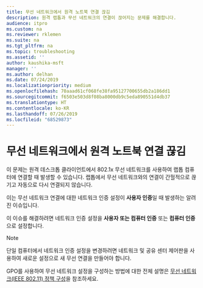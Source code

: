 ```yaml
---
title: 무선 네트워크에서 원격 노트북 연결 끊김
description: 원격 랩톱과 무선 네트워크의 연결이 끊어지는 문제를 해결합니다.
audience: itpro
ms.custom: na
ms.reviewer: rklemen
ms.suite: na
ms.tgt_pltfrm: na
ms.topic: troubleshooting
ms.assetid: ''
author: kaushika-msft
manager: ''
ms.author: delhan
ms.date: 07/24/2019
ms.localizationpriority: medium
ms.openlocfilehash: 70aaad61cf068fe38fa95127700655db2a186dd1
ms.sourcegitcommit: f6503e503d8f08ba8000db9c5eda890551d4db37
ms.translationtype: HT
ms.contentlocale: ko-KR
ms.lasthandoff: 07/26/2019
ms.locfileid: "68529873"
---
```

# <a name="remote-laptop-disconnects-from-wireless-network"></a>무선 네트워크에서 원격 노트북 연결 끊김

이 문제는 원격 데스크톱 클라이언트에서 802.1x 무선 네트워크를 사용하여 랩톱 컴퓨터에 연결할 때 발생할 수 있습니다. 랩톱에서 무선 네트워크와의 연결이 간헐적으로 끊기고 자동으로 다시 연결되지 않습니다.

이는 무선 네트워크 연결에 대한 네트워크 인증 설정이 **사용자 인증**일 때 발생하는 알려진 이슈입니다.

이 이슈를 해결하려면 네트워크 인증 설정을 **사용자 또는 컴퓨터 인증** 또는 **컴퓨터 인증**으로 설정합니다.

 > [!NOTE]  
> 단일 컴퓨터에서 네트워크 인증 설정을 변경하려면 네트워크 및 공유 센터 제어판을 사용하여 새로운 설정으로 새 무선 연결을 만들어야 합니다.

GPO를 사용하여 무선 네트워크 설정을 구성하는 방법에 대한 전체 설명은 [무선 네트워크(IEEE 802.11) 정책 구성](../../../networking/core-network-guide/cncg/wireless/e-wireless-access-deployment.md#bkmk_policies)을 참조하세요.
